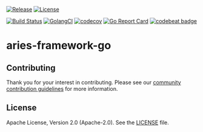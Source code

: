 [![Release](https://img.shields.io/github/release/trustbloc/aries-framework-go.svg?style=flat-square)](https://github.com/trustbloc/aries-framework-go/releases/latest)
[![License](https://img.shields.io/badge/License-Apache%202.0-blue.svg)](https://raw.githubusercontent.com/trustbloc/aries-framework-go/master/LICENSE)

[![Build Status](https://travis-ci.com/trustbloc/aries-framework-go.svg?branch=master)](https://travis-ci.com/trustbloc/aries-framework-go)
[![GolangCI](https://golangci.com/badges/github.com/trustbloc/aries-framework-go.svg)](https://golangci.com/r/github.com/trustbloc/aries-framework-go)
[![codecov](https://codecov.io/gh/trustbloc/aries-framework-go/branch/master/graph/badge.svg)](https://codecov.io/gh/trustbloc/aries-framework-go)
[![Go Report Card](https://goreportcard.com/badge/github.com/trustbloc/aries-framework-go?style=flat-square)](https://goreportcard.com/report/github.com/trustbloc/aries-framework-go)
[![codebeat badge](https://codebeat.co/badges/a31b0252-0d60-42b8-807f-92bf15a3b9a3)](https://codebeat.co/projects/github-com-trustbloc-agent-framework-go-master)

# aries-framework-go


## Contributing
Thank you for your interest in contributing. Please see our [community contribution guidelines](https://github.com/trustbloc/community/blob/master/CONTRIBUTING.md) for more information.

## License
Apache License, Version 2.0 (Apache-2.0). See the [LICENSE](LICENSE) file.
